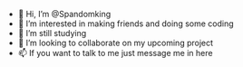 - 👋 Hi, I’m @Spandomking
- 👀 I’m interested in making friends and doing some coding
- 🌱 I’m still studying
- 💞️ I’m looking to collaborate on my upcoming project
- 📫 If you want to talk to me just message me in here

<!---
Spandomking/Spandomking is a ✨ special ✨ repository because its `README.md` (this file) appears on your GitHub profile.
You can click the Preview link to take a look at your changes.
--->
